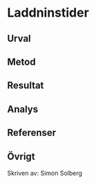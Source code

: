 Laddninstider
=======================

Urval
-----------------------


Metod
-----------------------

Resultat
-----------------------

Analys
-----------------------

Referenser
-----------------------

Övrigt
-----------------------

Skriven av: Simon Solberg
